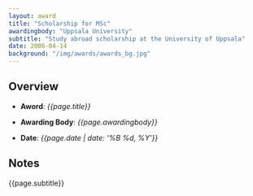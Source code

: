 ```yaml
---
layout: award
title: "Scholarship for MSc"
awardingbody: "Uppsala University"
subtitle: "Study abroad scholarship at the University of Uppsala"
date: 2006-04-14
background: "/img/awards/awards_bg.jpg"
---
```


## Overview

- **Aword**: _{{page.title}}_

- **Awarding Body**: _{{page.awardingbody}}_

- **Date**: _{{page.date | date: '%B %d, %Y'}}_

## Notes

{{page.subtitle}}
